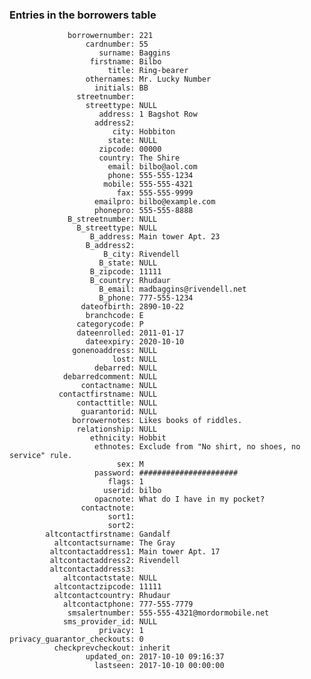 ### Entries in the borrowers table

                 borrowernumber: 221
                     cardnumber: 55
                        surname: Baggins
                      firstname: Bilbo
                          title: Ring-bearer
                     othernames: Mr. Lucky Number
                       initials: BB
                   streetnumber: 
                     streettype: NULL
                        address: 1 Bagshot Row
                       address2: 
                           city: Hobbiton
                          state: NULL
                        zipcode: 00000
                        country: The Shire
                          email: bilbo@aol.com
                          phone: 555-555-1234
                         mobile: 555-555-4321
                            fax: 555-555-9999
                       emailpro: bilbo@example.com
                       phonepro: 555-555-8888
                 B_streetnumber: NULL
                   B_streettype: NULL
                      B_address: Main tower Apt. 23
                     B_address2: 
                         B_city: Rivendell
                        B_state: NULL
                      B_zipcode: 11111
                      B_country: Rhudaur
                        B_email: madbaggins@rivendell.net
                        B_phone: 777-555-1234
                    dateofbirth: 2890-10-22
                     branchcode: E
                   categorycode: P
                   dateenrolled: 2011-01-17
                     dateexpiry: 2020-10-10
                  gonenoaddress: NULL
                           lost: NULL
                       debarred: NULL
                debarredcomment: NULL
                    contactname: NULL
               contactfirstname: NULL
                   contacttitle: NULL
                    guarantorid: NULL
                  borrowernotes: Likes books of riddles.
                   relationship: NULL
                      ethnicity: Hobbit
                       ethnotes: Exclude from "No shirt, no shoes, no service" rule.
                            sex: M
                       password: ######################
                          flags: 1
                         userid: bilbo
                       opacnote: What do I have in my pocket?
                    contactnote: 
                          sort1: 
                          sort2: 
            altcontactfirstname: Gandalf
              altcontactsurname: The Gray
             altcontactaddress1: Main tower Apt. 17
             altcontactaddress2: Rivendell
             altcontactaddress3: 
                altcontactstate: NULL
              altcontactzipcode: 11111
              altcontactcountry: Rhudaur
                altcontactphone: 777-555-7779
                 smsalertnumber: 555-555-4321@mordormobile.net
                sms_provider_id: NULL
                        privacy: 1
    privacy_guarantor_checkouts: 0
              checkprevcheckout: inherit
                     updated_on: 2017-10-10 09:16:37
                       lastseen: 2017-10-10 00:00:00

